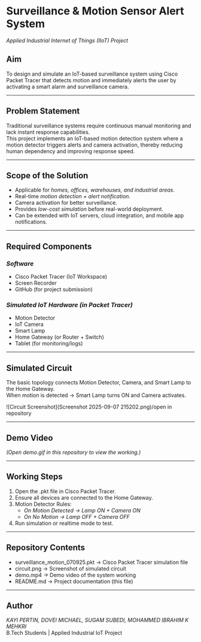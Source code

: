 # Surveillance & Motion Sensor Alert System
*Applied Industrial Internet of Things (IIoT) Project*

##  Aim
To design and simulate an IoT-based surveillance system using Cisco Packet Tracer that detects motion and immediately alerts the user by activating a smart alarm and surveillance camera.

---

##  Problem Statement
Traditional surveillance systems require continuous manual monitoring and lack instant response capabilities.  
This project implements an IoT-based motion detection system where a motion detector triggers alerts and camera activation, thereby reducing human dependency and improving response speed.

---

##  Scope of the Solution
- Applicable for *homes, offices, warehouses, and industrial areas*.  
- Real-time *motion detection + alert notification*.  
- Camera activation for better surveillance.  
- Provides *low-cost simulation* before real-world deployment.  
- Can be extended with IoT servers, cloud integration, and mobile app notifications.

---

##  Required Components

### *Software*
- Cisco Packet Tracer (IoT Workspace)  
- Screen Recorder   
- GitHub (for project submission)  
### *Simulated IoT Hardware (in Packet Tracer)*
- Motion Detector  
- IoT Camera  
- Smart Lamp 
- Home Gateway (or Router + Switch)  
- Tablet (for monitoring/logs)  

---

##  Simulated Circuit
The basic topology connects Motion Detector, Camera, and Smart Lamp to the Home Gateway.  
When motion is detected → Smart Lamp turns ON and Camera activates. 

![Circuit Screenshot](Screenshot 2025-09-07 215202.png)/open in repository


---

##  Demo Video   
*(Open demo.gif in this repository to view the working.)*

---

##  Working Steps
1. Open the .pkt file in Cisco Packet Tracer.  
2. Ensure all devices are connected to the Home Gateway.  
3. Motion Detector Rules:  
   - *On Motion Detected → Lamp ON + Camera ON*  
   - *On No Motion → Lamp OFF + Camera OFF*  
4. Run simulation or realtime mode to test.  

---

##  Repository Contents
- surveillance_motion_070925.pkt → Cisco Packet Tracer simulation file  
- circuit.png → Screenshot of simulated circuit  
- demo.mp4 → Demo video of the system working  
- README.md → Project documentation (this file)  

---
##  Author
*KAYI PERTIN, DOVEI MICHAEL, SUGAM SUBEDI, MOHAMMED IBRAHIM K MEHKRI*  
B.Tech Students | Applied Industrial IoT Project
